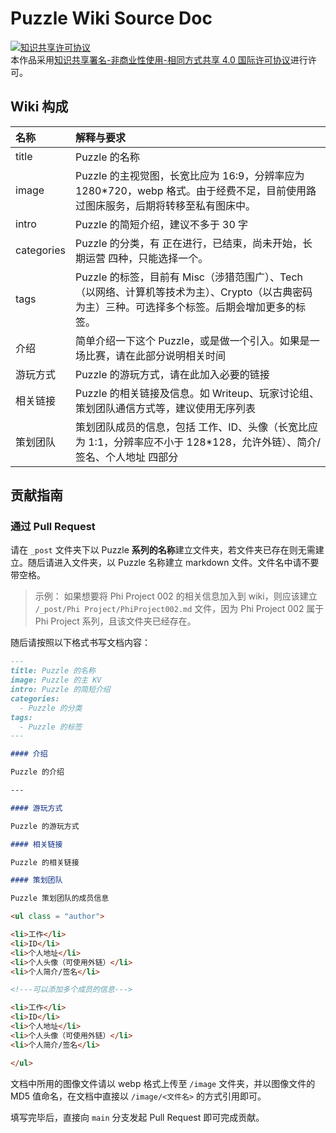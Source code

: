# Puzzle Wiki Source Doc

<a rel="license" href="http://creativecommons.org/licenses/by-nc-sa/4.0/"><img alt="知识共享许可协议" style="border-width:0" src="https://i.creativecommons.org/l/by-nc-sa/4.0/88x31.png" /></a><br />本作品采用<a rel="license" href="http://creativecommons.org/licenses/by-nc-sa/4.0/">知识共享署名-非商业性使用-相同方式共享 4.0 国际许可协议</a>进行许可。

## Wiki 构成

|名称|解释与要求|
|:---|:----|
|title|Puzzle 的名称|
|image|Puzzle 的主视觉图，长宽比应为 16:9，分辨率应为 1280*720，webp 格式。由于经费不足，目前使用路过图床服务，后期将转移至私有图床中。|
|intro|Puzzle 的简短介绍，建议不多于 30 字|
|categories|Puzzle 的分类，有 正在进行，已结束，尚未开始，长期运营 四种，只能选择一个。|
|tags|Puzzle 的标签，目前有 Misc（涉猎范围广）、Tech（以网络、计算机等技术为主）、Crypto（以古典密码为主）三种。可选择多个标签。后期会增加更多的标签。|
|介绍|简单介绍一下这个 Puzzle，或是做一个引入。如果是一场比赛，请在此部分说明相关时间|
|游玩方式|Puzzle 的游玩方式，请在此加入必要的链接|
|相关链接|Puzzle 的相关链接及信息。如 Writeup、玩家讨论组、策划团队通信方式等，建议使用无序列表|
|策划团队|策划团队成员的信息，包括 工作、ID、头像（长宽比应为 1:1，分辨率应不小于 128*128，允许外链）、简介/签名、个人地址 四部分|

## 贡献指南

### 通过 Pull Request

请在 `_post` 文件夹下以 Puzzle **系列的名称**建立文件夹，若文件夹已存在则无需建立。随后请进入文件夹，以 Puzzle 名称建立 markdown 文件。文件名中请不要带空格。

> 示例：
> 如果想要将 Phi Project 002 的相关信息加入到 wiki，则应该建立 `/_post/Phi Project/PhiProject002.md` 文件，因为 Phi Project 002 属于 Phi Project 系列，且该文件夹已经存在。

随后请按照以下格式书写文档内容：

```markdown
---
title: Puzzle 的名称
image: Puzzle 的主 KV
intro: Puzzle 的简短介绍
categories: 
  - Puzzle 的分类
tags:
  - Puzzle 的标签
---

#### 介绍

Puzzle 的介绍

---

#### 游玩方式

Puzzle 的游玩方式

#### 相关链接

Puzzle 的相关链接

#### 策划团队

Puzzle 策划团队的成员信息

<ul class = "author">

<li>工作</li>
<li>ID</li>
<li>个人地址</li>
<li>个人头像（可使用外链）</li>
<li>个人简介/签名</li>

<!---可以添加多个成员的信息--->

<li>工作</li>
<li>ID</li>
<li>个人地址</li>
<li>个人头像（可使用外链）</li>
<li>个人简介/签名</li>

</ul>
```

文档中所用的图像文件请以 webp 格式上传至 `/image` 文件夹，并以图像文件的 MD5 值命名，在文档中直接以 `/image/<文件名>` 的方式引用即可。

填写完毕后，直接向 `main` 分支发起 Pull Request 即可完成贡献。